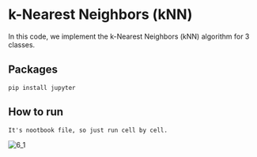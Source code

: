 # k-Nearest Neighbors (kNN)




In this code, we implement the k-Nearest Neighbors (kNN) algorithm for 3 classes.

## Packages

```
pip install jupyter
```

## How to run 
```
It's nootbook file, so just run cell by cell.
```
![6_1](https://github.com/user-attachments/assets/a4f0f125-7a5d-4c5d-a2a7-3edb54474d4e)
